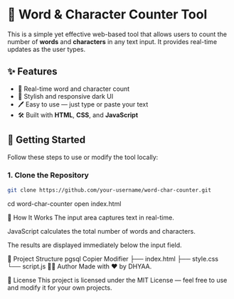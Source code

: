 # 📝 Word & Character Counter Tool

This is a simple yet effective web-based tool that allows users to count the number of **words** and **characters** in any text input. It provides real-time updates as the user types.


## ✨ Features

- 🧠 Real-time word and character count
- 🎨 Stylish and responsive dark UI
- 🖊 Easy to use — just type or paste your text
- 🛠 Built with **HTML**, **CSS**, and **JavaScript**

## 🚀 Getting Started

Follow these steps to use or modify the tool locally:

### 1. Clone the Repository

```bash
git clone https://github.com/your-username/word-char-counter.git
```
cd word-char-counter
open index.html

🧾 How It Works
The input area captures text in real-time.

JavaScript calculates the total number of words and characters.

The results are displayed immediately below the input field.

📂 Project Structure
pgsql
Copier
Modifier
├── index.html
├── style.css
└── script.js
👨‍💻 Author
Made with ❤️ by DHYAA.

📃 License
This project is licensed under the MIT License — feel free to use and modify it for your own projects.


